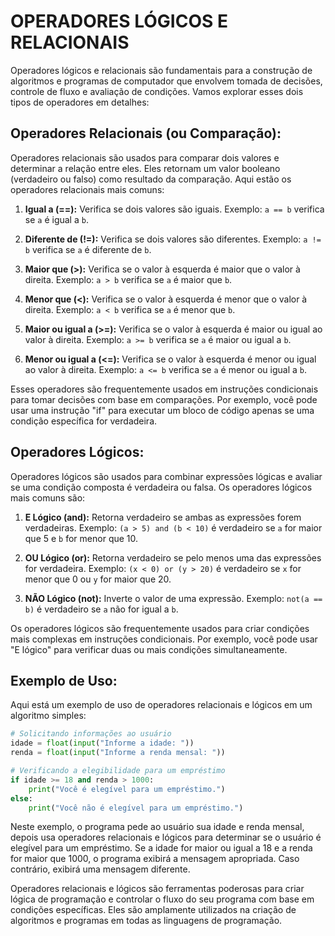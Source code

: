 # OPERADORES LÓGICOS E RELACIONAIS 
Operadores lógicos e relacionais são fundamentais para a construção de algoritmos e programas de computador que envolvem tomada de decisões, controle de fluxo e avaliação de condições. Vamos explorar esses dois tipos de operadores em detalhes:

## **Operadores Relacionais (ou Comparação):**
Operadores relacionais são usados para comparar dois valores e determinar a relação entre eles. Eles retornam um valor booleano (verdadeiro ou falso) como resultado da comparação. Aqui estão os operadores relacionais mais comuns:

1. **Igual a (==):** Verifica se dois valores são iguais. Exemplo: `a == b` verifica se `a` é igual a `b`.

2. **Diferente de (!=):** Verifica se dois valores são diferentes. Exemplo: `a != b` verifica se `a` é diferente de `b`.

3. **Maior que (>):** Verifica se o valor à esquerda é maior que o valor à direita. Exemplo: `a > b` verifica se `a` é maior que `b`.

4. **Menor que (<):** Verifica se o valor à esquerda é menor que o valor à direita. Exemplo: `a < b` verifica se `a` é menor que `b`.

5. **Maior ou igual a (>=):** Verifica se o valor à esquerda é maior ou igual ao valor à direita. Exemplo: `a >= b` verifica se `a` é maior ou igual a `b`.

6. **Menor ou igual a (<=):** Verifica se o valor à esquerda é menor ou igual ao valor à direita. Exemplo: `a <= b` verifica se `a` é menor ou igual a `b`.

Esses operadores são frequentemente usados em instruções condicionais para tomar decisões com base em comparações. Por exemplo, você pode usar uma instrução "if" para executar um bloco de código apenas se uma condição específica for verdadeira.

## **Operadores Lógicos:**
Operadores lógicos são usados para combinar expressões lógicas e avaliar se uma condição composta é verdadeira ou falsa. Os operadores lógicos mais comuns são:

1. **E Lógico (and):** Retorna verdadeiro se ambas as expressões forem verdadeiras. Exemplo: `(a > 5) and (b < 10)` é verdadeiro se `a` for maior que 5 e `b` for menor que 10.

2. **OU Lógico (or):** Retorna verdadeiro se pelo menos uma das expressões for verdadeira. Exemplo: `(x < 0) or (y > 20)` é verdadeiro se `x` for menor que 0 ou `y` for maior que 20.

3. **NÃO Lógico (not):** Inverte o valor de uma expressão. Exemplo: `not(a == b)` é verdadeiro se `a` não for igual a `b`.

Os operadores lógicos são frequentemente usados para criar condições mais complexas em instruções condicionais. Por exemplo, você pode usar "E lógico" para verificar duas ou mais condições simultaneamente.

## **Exemplo de Uso:**
Aqui está um exemplo de uso de operadores relacionais e lógicos em um algoritmo simples:

```python
# Solicitando informações ao usuário
idade = float(input("Informe a idade: "))
renda = float(input("Informe a renda mensal: "))

# Verificando a elegibilidade para um empréstimo
if idade >= 18 and renda > 1000:
    print("Você é elegível para um empréstimo.")
else:
    print("Você não é elegível para um empréstimo.")
```

Neste exemplo, o programa pede ao usuário sua idade e renda mensal, depois usa operadores relacionais e lógicos para determinar se o usuário é elegível para um empréstimo. Se a idade for maior ou igual a 18 e a renda for maior que 1000, o programa exibirá a mensagem apropriada. Caso contrário, exibirá uma mensagem diferente.

Operadores relacionais e lógicos são ferramentas poderosas para criar lógica de programação e controlar o fluxo do seu programa com base em condições específicas. Eles são amplamente utilizados na criação de algoritmos e programas em todas as linguagens de programação.